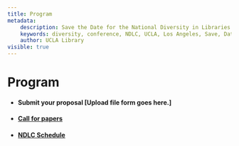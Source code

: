 ```yaml
---
title: Program
metadata:
    description: Save the Date for the National Diversity in Libraries Conference (NDLC) 2016 UCLA, Los Angeles, California where library staff discuss issues relating to diversity.
    keywords: diversity, conference, NDLC, UCLA, Los Angeles, Save, Date, national, 2016, what is diversity, diversity committee, program
    author: UCLA Library
visible: true
---
```


# Program

+ #### Submit your proposal [Upload file form goes here.]

+ #### [Call for papers](../../01.home/NDLC_CFP.pdf)

+ #### [NDLC Schedule](../02.ndlc-schedule/program.md)
